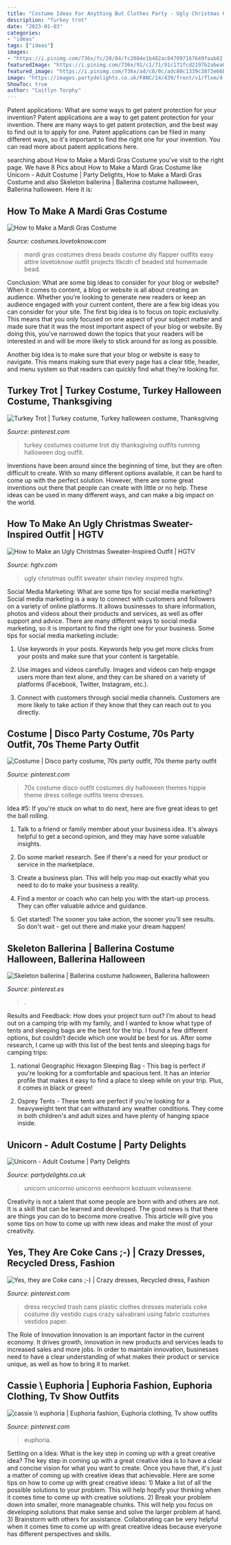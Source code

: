 ```yaml
---
title: "Costume Ideas For Anything But Clothes Party - Ugly Christmas Outfit Sweater Shain Rievley Inspired Hgtv"
description: "Turkey trot"
date: "2023-01-03"
categories:
- "ideas"
tags: ["ideas"]
images:
- "https://i.pinimg.com/736x/fc/20/84/fc2084e1b482ac847097167649faab82.jpg"
featuredImage: "https://i.pinimg.com/736x/91/c1/71/91c171fcd2197b2abea0aed2476508ba--unusual-dresses-recycled-dress.jpg"
featured_image: "https://i.pinimg.com/736x/ad/c8/0c/adc80c1339c3873e66b0b46542ffab1f--turkey-costume-running-costumes.jpg"
image: "https://images.partydelights.co.uk/FANC/14/439/front/v1/flxm/4.jpg"
ShowToc: true
author: "Caitlyn Torphy"
---
```



Patent applications: What are some ways to get patent protection for your invention?
Patent applications are a way to get patent protection for your invention. There are many ways to get patent protection, and the best way to find out is to apply for one. Patent applications can be filed in many different ways, so it's important to find the right one for your invention. You can read more about patent applications here.

	

		
searching about How to Make a Mardi Gras Costume you've visit to the right page. We have 8 Pics about How to Make a Mardi Gras Costume like Unicorn - Adult Costume | Party Delights, How to Make a Mardi Gras Costume and also Skeleton ballerina | Ballerina costume halloween, Ballerina halloween. Here it is:
		
    
## How To Make A Mardi Gras Costume

<img loading=lazy src="http://cf.ltkcdn.net/costumes/images/std/160937-272x600-mardi-gras-flapper-dress.jpg" onerror="this.onerror=null;this.src='https://tse1.mm.bing.net/th?id=OIP.OfGRpyo0tnG4KXmYN5-EzgAAAA&amp;pid=15.1';" alt="How to Make a Mardi Gras Costume">

_Source: costumes.lovetoknow.com_

>mardi gras costumes dress beads costume diy flapper outfits easy attire lovetoknow outfit projects ltkcdn cf beaded std homemade bead. 

	

Conclusion: What are some big ideas to consider for your blog or website?
When it comes to content, a blog or website is all about creating an audience. Whether you’re looking to generate new readers or keep an audience engaged with your current content, there are a few big ideas you can consider for your site. 
The first big idea is to focus on topic exclusivity. This means that you only focused on one aspect of your subject matter and made sure that it was the most important aspect of your blog or website. By doing this, you’ve narrowed down the topics that your readers will be interested in and will be more likely to stick around for as long as possible. 

Another big idea is to make sure that your blog or website is easy to navigate. This means making sure that every page has a clear title, header, and menu system so that readers can quickly find what they’re looking for.

    
## Turkey Trot | Turkey Costume, Turkey Halloween Costume, Thanksgiving

<img loading=lazy src="https://i.pinimg.com/736x/ad/c8/0c/adc80c1339c3873e66b0b46542ffab1f--turkey-costume-running-costumes.jpg" onerror="this.onerror=null;this.src='https://tse1.mm.bing.net/th?id=OIP.Bx8O-WmwoD0HUGsX5vclRgHaJ4&amp;pid=15.1';" alt="Turkey Trot | Turkey costume, Turkey halloween costume, Thanksgiving">

_Source: pinterest.com_

>turkey costumes costume trot diy thanksgiving outfits running halloween dog outfit. 

	

Inventions have been around since the beginning of time, but they are often difficult to create. With so many different options available, it can be hard to come up with the perfect solution. However, there are some great inventions out there that people can create with little or no help. These ideas can be used in many different ways, and can make a big impact on the world.

    
## How To Make An Ugly Christmas Sweater-Inspired Outfit | HGTV

<img loading=lazy src="https://hgtvhome.sndimg.com/content/dam/images/hgtv/fullset/2018/12/3/0/original_Shain-Rievley_ugly-Christmas-beauty9.jpg.rend.hgtvcom.1280.1707.suffix/1543866941888.jpeg" onerror="this.onerror=null;this.src='https://tse1.mm.bing.net/th?id=OIP.mnOrCD4MfXg8sBfmEEC_GQHaJ4&amp;pid=15.1';" alt="How to Make an Ugly Christmas Sweater-Inspired Outfit | HGTV">

_Source: hgtv.com_

>ugly christmas outfit sweater shain rievley inspired hgtv. 

	

Social Media Marketing: What are some tips for social media marketing?
Social media marketing is a way to connect with customers and followers on a variety of online platforms. It allows businesses to share information, photos and videos about their products and services, as well as offer support and advice. There are many different ways to social media marketing, so it is important to find the right one for your business. Some tips for social media marketing include:
1. Use keywords in your posts. Keywords help you get more clicks from your posts and make sure that your content is targetable.

2. Use images and videos carefully. Images and videos can help engage users more than text alone, and they can be shared on a variety of platforms (Facebook, Twitter, Instagram, etc.).

3. Connect with customers through social media channels. Customers are more likely to take action if they know that they can reach out to you directly.

    
## Costume | Disco Party Costume, 70s Party Outfit, 70s Theme Party Outfit

<img loading=lazy src="https://i.pinimg.com/736x/1e/42/7d/1e427dd13be08befe4cbb51b653e86f7.jpg" onerror="this.onerror=null;this.src='https://tse4.mm.bing.net/th?id=OIP.CGNhd0rjNFrtfipYue_Y7wHaJ4&amp;pid=15.1';" alt="Costume | Disco party costume, 70s party outfit, 70s theme party outfit">

_Source: pinterest.com_

>70s costume disco outfit costumes diy halloween themes hippie theme dress college outfits teens dresses. 

	

Idea #5:
If you're stuck on what to do next, here are five great ideas to get the ball rolling.
1. Talk to a friend or family member about your business idea. It's always helpful to get a second opinion, and they may have some valuable insights.

2. Do some market research. See if there's a need for your product or service in the marketplace.

3. Create a business plan. This will help you map out exactly what you need to do to make your business a reality.

4. Find a mentor or coach who can help you with the start-up process. They can offer valuable advice and guidance.

5. Get started! The sooner you take action, the sooner you'll see results. So don't wait - get out there and make your dream happen!

    
## Skeleton Ballerina | Ballerina Costume Halloween, Ballerina Halloween

<img loading=lazy src="https://i.pinimg.com/736x/38/39/55/383955b758878cd66eb354852d94ccae--ballerinas-skeletons.jpg" onerror="this.onerror=null;this.src='https://tse3.mm.bing.net/th?id=OIP.CjWjbainrqHE4TG7RHw9mgHaJP&amp;pid=15.1';" alt="Skeleton ballerina | Ballerina costume halloween, Ballerina halloween">

_Source: pinterest.es_

>. 

	

Results and Feedback: How does your project turn out?
I’m about to head out on a camping trip with my family, and I wanted to know what type of tents and sleeping bags are the best for the trip. I found a few different options, but couldn’t decide which one would be best for us. After some research, I came up with this list of the best tents and sleeping bags for camping trips:
1) national Geographic Hexagon Sleeping Bag - This bag is perfect if you're looking for a comfortable and spacious tent. It has an interior profile that makes it easy to find a place to sleep while on your trip. Plus, it comes in black or green!

2) Osprey Tents - These tents are perfect if you're looking for a heavyweight tent that can withstand any weather conditions. They come in both children's and adult sizes and have plenty of hanging space inside.

    
## Unicorn - Adult Costume | Party Delights

<img loading=lazy src="https://images.partydelights.co.uk/FANC/14/439/front/v1/flxm/4.jpg" onerror="this.onerror=null;this.src='https://tse1.mm.bing.net/th?id=OIP.kIKBdkPlV5FV-mcrIL4tJgHaJ4&amp;pid=15.1';" alt="Unicorn - Adult Costume | Party Delights">

_Source: partydelights.co.uk_

>unicorn unicornio unicorno eenhoorn kostuum volwassene. 

	

Creativity is not a talent that some people are born with and others are not. It is a skill that can be learned and developed. The good news is that there are things you can do to become more creative. This article will give you some tips on how to come up with new ideas and make the most of your creativity.

    
## Yes, They Are Coke Cans ;-) | Crazy Dresses, Recycled Dress, Fashion

<img loading=lazy src="https://i.pinimg.com/736x/91/c1/71/91c171fcd2197b2abea0aed2476508ba--unusual-dresses-recycled-dress.jpg" onerror="this.onerror=null;this.src='https://tse3.mm.bing.net/th?id=OIP.qB58vFMLICAhus1rKUlOXgHaM4&amp;pid=15.1';" alt="Yes, they are Coke cans ;-) | Crazy dresses, Recycled dress, Fashion">

_Source: pinterest.com_

>dress recycled trash cans plastic clothes dresses materials coke costume diy vestido cups crazy salvabrani using fabric costumes vestidos paper. 

	

The Role of Innovation
Innovation is an important factor in the current economy. It drives growth, innovation in new products and services leads to increased sales and more jobs. In order to maintain innovation, businesses need to have a clear understanding of what makes their product or service unique, as well as how to bring it to market.

    
## Cassie \\ Euphoria | Euphoria Fashion, Euphoria Clothing, Tv Show Outfits

<img loading=lazy src="https://i.pinimg.com/736x/fc/20/84/fc2084e1b482ac847097167649faab82.jpg" onerror="this.onerror=null;this.src='https://tse2.mm.bing.net/th?id=OIP.F5T5WhocuFwiFTApVIAPEwHaNL&amp;pid=15.1';" alt="cassie \\ euphoria | Euphoria fashion, Euphoria clothing, Tv show outfits">

_Source: pinterest.com_

>euphoria. 

	

Settling on a Idea: What is the key step in coming up with a great creative idea?
The key step in coming up with a great creative idea is to have a clear and concise vision for what you want to create. Once you have that, it's just a matter of coming up with creative ideas that achievable. Here are some tips on how to come up with great creative ideas: 1) Make a list of all the possible solutions to your problem. This will help hopify your thinking when it comes time to come up with creative solutions. 2) Break your problem down into smaller, more manageable chunks. This will help you focus on developing solutions that make sense and solve the larger problem at hand. 3) Brainstorm with others for assistance. Collaborating can be very helpful when it comes time to come up with great creative ideas because everyone has different perspectives and skills.

